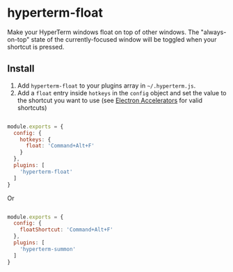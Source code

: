 # hyperterm-float

Make your HyperTerm windows float on top of other windows. The "always-on-top" state of the currently-focused window will be toggled when your shortcut is pressed.

## Install

1. Add `hyperterm-float` to your plugins array in `~/.hyperterm.js`.
2. Add a `float` entry inside `hotkeys` in the `config` object and set the value to the shortcut you want to use (see [Electron Accelerators](https://github.com/electron/electron/blob/master/docs/api/accelerator.md) for valid shortcuts)

```js

module.exports = {
  config: {
    hotkeys: {
      float: 'Command+Alt+F'
    }
  },
  plugins: [
    'hyperterm-float'
  ]
}
```

Or

```js

module.exports = {
  config: {
    floatShortcut: 'Command+Alt+F'
  },
  plugins: [
    'hyperterm-summon'
  ]
}
```
